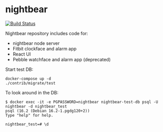 # nightbear

[![Build Status](https://travis-ci.org/marjakapyaho/nightbear.svg?branch=master)](https://travis-ci.org/marjakapyaho/nightbear)

Nightbear repository includes code for:
* nightbear node server
* Fitbit clockface and alarm app
* React UI
* Pebble watchface and alarm app (deprecated)

Start test DB:

```
docker-compose up -d
./contrib/migrate/test
```

To look around in the DB:

```
$ docker exec -it -e PGPASSWORD=nightbear nightbear-test-db psql -U nightbear -d nightbear_test
psql (16.2 (Debian 16.2-1.pgdg120+2))
Type "help" for help.

nightbear_test=# \d
```

